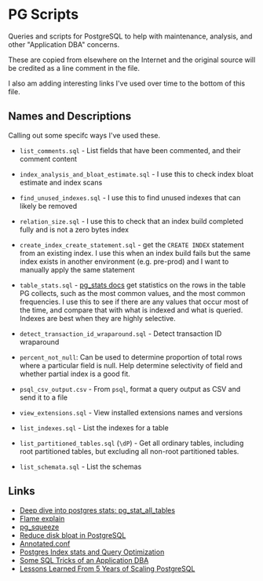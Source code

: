 # PG Scripts

Queries and scripts for PostgreSQL to help with maintenance, analysis, and other "Application DBA" concerns.

These are copied from elsewhere on the Internet and the original source will be credited as a line comment in the file.

I also am adding interesting links I've used over time to the bottom of this file.

## Names and Descriptions

Calling out some specifc ways I've used these.

* `list_comments.sql` - List fields that have been commented, and their comment content

* `index_analysis_and_bloat_estimate.sql` - I use this to check index bloat estimate and index scans

* `find_unused_indexes.sql` - I use this to find unused indexes that can likely be removed

* `relation_size.sql` - I use this to check that an index build completed fully and is not a zero bytes index

* `create_index_create_statement.sql` - get the `CREATE INDEX` statement from an existing index. I use this when an index build fails but the same index exists in another environment (e.g. pre-prod) and I want to manually apply the same statement

* `table_stats.sql` - [pg_stats docs](https://www.postgresql.org/docs/9.3/view-pg-stats.html) get statistics on the rows in the table PG collects, such as the most common values, and the most common frequencies. I use this to see if there are any values that occur most of the time, and compare that with what is indexed and what is queried. Indexes are best when they are highly selective.

* `detect_transaction_id_wraparound.sql` - Detect transaction ID wraparound

* `percent_not_null`: Can be used to determine proportion of total rows where a particular field is null. Help determine selectivity of field and whether partial index is a good fit.

* `psql_csv_output.csv` - From `psql`, format a query output as CSV and send it to a file

* `view_extensions.sql` - View installed extensions names and versions

* `list_indexes.sql` - List the indexes for a table

* `list_partitioned_tables.sql` (`\dP`) - Get all ordinary tables, including root partitioned tables, but excluding all non-root partitioned tables.

* `list_schemata.sql` - List the schemas

## Links

* [Deep dive into postgres stats: pg_stat_all_tables](https://dataegret.com/2017/04/deep-dive-into-postgres-stats-pg_stat_all_tables/)
* [Flame explain](https://flame-explain.com/visualize/input)
* [pg_squeeze](https://github.com/cybertec-postgresql/pg_squeeze)
* [Reduce disk bloat in PostgreSQL](https://www.redpill-linpro.com/sysadvent/2017/12/08/pg_repack.html)
* [Annotated.conf](https://github.com/jberkus/annotated.conf)
* [Postgres Index stats and Query Optimization](https://sgerogia.github.io/Postgres-Index-And-Queries/)
* [Some SQL Tricks of an Application DBA](https://hakibenita.com/sql-tricks-application-dba)
* [Lessons Learned From 5 Years of Scaling PostgreSQL](https://onesignal.com/blog/lessons-learned-from-5-years-of-scaling-postgresql/)
